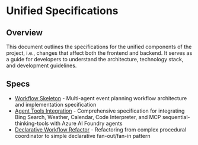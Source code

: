 # Unified Specifications

## Overview

This document outlines the specifications for the unified components of the project, i.e., changes that affect both the frontend and backend. It serves as a guide for developers to understand the architecture, technology stack, and development guidelines.

## Specs

- [Workflow Skeleton](workflow-skeleton.md) - Multi-agent event planning workflow architecture and implementation specification
- [Agent Tools Integration](agent-tools.md) - Comprehensive specification for integrating Bing Search, Weather, Calendar, Code Interpreter, and MCP sequential-thinking-tools with Azure AI Foundry agents
- [Declarative Workflow Refactor](declarative-workflow-refactor.md) - Refactoring from complex procedural coordinator to simple declarative fan-out/fan-in pattern